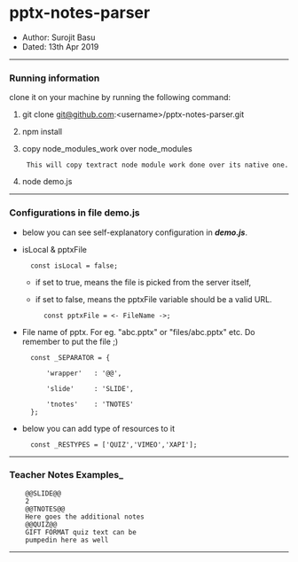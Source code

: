 # pptx-notes-parser
- Author: Surojit Basu
- Dated: 13th Apr 2019
---

### __Running information__

clone it on your machine by running the following command:
1. git clone git@github.com:&lt;username&gt;/pptx-notes-parser.git
2. npm install
3. copy node_modules_work over node_modules

        This will copy textract node module work done over its native one.
4. node demo.js

---

### __Configurations in file demo.js__

- below you can see self-explanatory configuration in ___demo.js___.



- isLocal  & pptxFile

        const isLocal = false;
        
    - if set to true, means the file is picked from the server itself, 
    - if set to false, means the pptxFile variable should be a valid URL.


            const pptxFile = <- FileName ->;

- File name of pptx. For eg. "abc.pptx" or "files/abc.pptx" etc. Do remember to put the file ;)

        const _SEPARATOR = {
            
            'wrapper'   : '@@',

            'slide'     : 'SLIDE',

            'tnotes'    : 'TNOTES'
        };

- below you can add type of resources to it

        const _RESTYPES = ['QUIZ','VIMEO','XAPI'];

---

### __Teacher Notes Examples___

        @@SLIDE@@
        2
        @@TNOTES@@
        Here goes the additional notes
        @@QUIZ@@
        GIFT FORMAT quiz text can be 
        pumpedin here as well

---